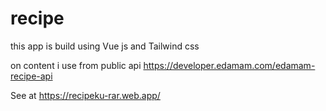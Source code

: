 # recipe

this app is build using Vue js and Tailwind css

on content i use from public api https://developer.edamam.com/edamam-recipe-api

See at https://recipeku-rar.web.app/
